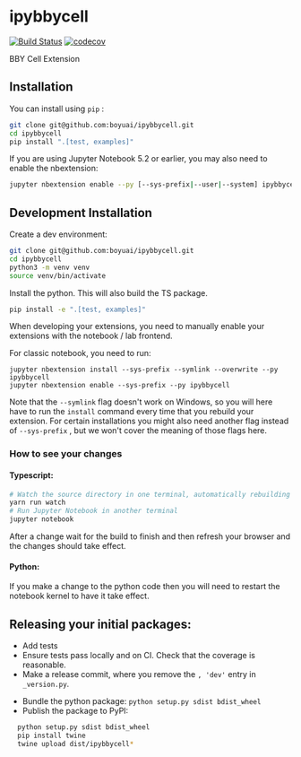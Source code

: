 # ipybbycell

[![Build Status](https://github.com/boyuai/ipybbycell/workflows/Build/badge.svg)](https://github.com/boyuai/ipybbycell/actions)
[![codecov](https://codecov.io/gh/boyuai/ipybbycell/branch/master/graph/badge.svg)](https://codecov.io/gh/boyuai/ipybbycell)

BBY Cell Extension

## Installation

You can install using `pip` :

```bash
git clone git@github.com:boyuai/ipybbycell.git
cd ipybbycell
pip install ".[test, examples]"
```

If you are using Jupyter Notebook 5.2 or earlier, you may also need to enable
the nbextension:

```bash
jupyter nbextension enable --py [--sys-prefix|--user|--system] ipybbycell
```

## Development Installation

Create a dev environment:

```bash
git clone git@github.com:boyuai/ipybbycell.git
cd ipybbycell
python3 -m venv venv
source venv/bin/activate
```

Install the python. This will also build the TS package.

```bash
pip install -e ".[test, examples]"
```

When developing your extensions, you need to manually enable your extensions with the
notebook / lab frontend.

For classic notebook, you need to run:

```
jupyter nbextension install --sys-prefix --symlink --overwrite --py ipybbycell
jupyter nbextension enable --sys-prefix --py ipybbycell
```

Note that the `--symlink` flag doesn't work on Windows, so you will here have to run
the `install` command every time that you rebuild your extension. For certain installations
you might also need another flag instead of `--sys-prefix` , but we won't cover the meaning
of those flags here.

### How to see your changes

#### Typescript:

```bash
# Watch the source directory in one terminal, automatically rebuilding when needed
yarn run watch
# Run Jupyter Notebook in another terminal
jupyter notebook
```

After a change wait for the build to finish and then refresh your browser and the changes should take effect.

#### Python:

If you make a change to the python code then you will need to restart the notebook kernel to have it take effect.

## Releasing your initial packages:

* Add tests
* Ensure tests pass locally and on CI. Check that the coverage is reasonable.
* Make a release commit, where you remove the `, 'dev'` entry in `_version.py`.
<!-- * Update the version in `package.json`
* Relase the npm packages:
  

```bash
  npm login
  npm publish
  ``` -->

* Bundle the python package: `python setup.py sdist bdist_wheel`
* Publish the package to PyPI:

```bash
  python setup.py sdist bdist_wheel
  pip install twine
  twine upload dist/ipybbycell*
  ```

<!-- * Tag the release commit (`git tag <python package version identifier>`)
* Update the version in `_version.py`, and put it back to dev (e.g. 0.1.0 -> 0.2.0.dev).
  Update the versions of the npm packages (without publishing).
* Commit the changes.
* `git push` and `git push --tags`. -->
